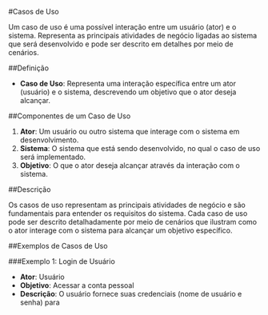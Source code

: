 #Casos de Uso

Um caso de uso é uma possível interação entre um usuário (ator) e o sistema. Representa as principais atividades de negócio ligadas ao sistema que será desenvolvido e pode ser descrito em detalhes por meio de cenários.

##Definição

- **Caso de Uso**: Representa uma interação específica entre um ator (usuário) e o sistema, descrevendo um objetivo que o ator deseja alcançar.

##Componentes de um Caso de Uso

1. **Ator**: Um usuário ou outro sistema que interage com o sistema em desenvolvimento.
2. **Sistema**: O sistema que está sendo desenvolvido, no qual o caso de uso será implementado.
3. **Objetivo**: O que o ator deseja alcançar através da interação com o sistema.

##Descrição

Os casos de uso representam as principais atividades de negócio e são fundamentais para entender os requisitos do sistema. Cada caso de uso pode ser descrito detalhadamente por meio de cenários que ilustram como o ator interage com o sistema para alcançar um objetivo específico.

##Exemplos de Casos de Uso

###Exemplo 1: Login de Usuário

- **Ator**: Usuário
- **Objetivo**: Acessar a conta pessoal
- **Descrição**: O usuário fornece suas credenciais (nome de usuário e senha) para
